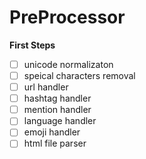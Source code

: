 # PreProcessor

**First Steps**
- [ ] unicode normalizaton 
- [ ] speical characters removal
- [ ] url handler
- [ ] hashtag handler
- [ ] mention handler
- [ ] language handler
- [ ] emoji handler
- [ ] html file parser 
